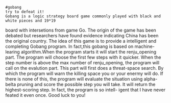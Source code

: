 
    #gobang
    try to defeat it!
    Gobang is a logic strategy board game commonly played with black and white pieces and 19*19 
  board with intersetions from game Go. The origin of the game has been debated but researchers
  have found evidence indicating China has been the original country.
    The idea of this game is to provide a intelligent and completing Gobang program. In fact,this
  gobang is based on machine-learing algorithm.When the program starts it will start the renju_opening
  part. The program will choose the first few steps with it quicker. When the step number is above the 
  max number of renju_opening, the program will call on the evalution part. This part will first does a
  threat-space search. By which the program will warn the killing space you or your enermy will do. If 
  there is none of this, the program will evaluate the situation using alpha-belta pruning and score the 
  possible step you will take. It will return the highest-scoring step. In fact, the program is so intell-
  igent that I have never feated it even once. Good luck to you!
  
